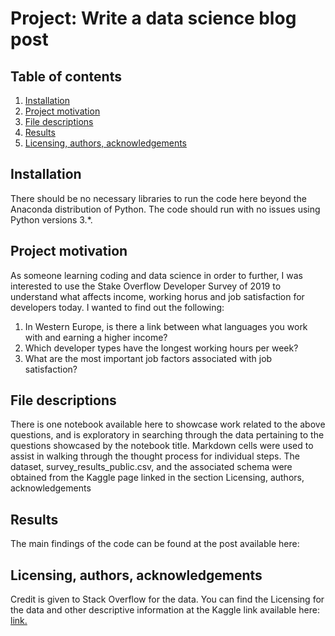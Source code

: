 # Project: Write a data science blog post

## Table of contents
1. [Installation](#Installation)
1. [Project motivation](#Project-motivation)
1. [File descriptions](#File-descriptions)
1. [Results](#Results)
1. [Licensing, authors, acknowledgements](#Licensing,-authors,-acknowledgements)

## Installation
There should be no necessary libraries to run the code here beyond the Anaconda distribution of Python. The code should run with no issues using Python versions 3.*.

## Project motivation
As someone learning coding and data science in order to further, I was interested to use the Stake Overflow Developer Survey of 2019 to understand what affects income, working horus and job satisfaction for developers today. I wanted to find out the following:
1. In Western Europe, is there a link between what languages you work with and earning a higher income?
1. Which developer types have the longest working hours per week?
1. What are the most important job factors associated with job satisfaction?



## File descriptions
There is one notebook available here to showcase work related to the above questions, and is exploratory in searching through the data pertaining to the questions showcased by the notebook title. Markdown cells were used to assist in walking through the thought process for individual steps. The dataset, survey_results_public.csv, and the associated schema were obtained from the Kaggle page linked in the section Licensing, authors, acknowledgements 

## Results
The main findings of the code can be found at the post available here: 

## Licensing, authors, acknowledgements
Credit is given to Stack Overflow for the data. You can find the Licensing for the data and other descriptive information at the Kaggle link available here: [link.](https://www.kaggle.com/mchirico/stack-overflow-developer-survey-results-2019#so_survey_2019.pdf)


